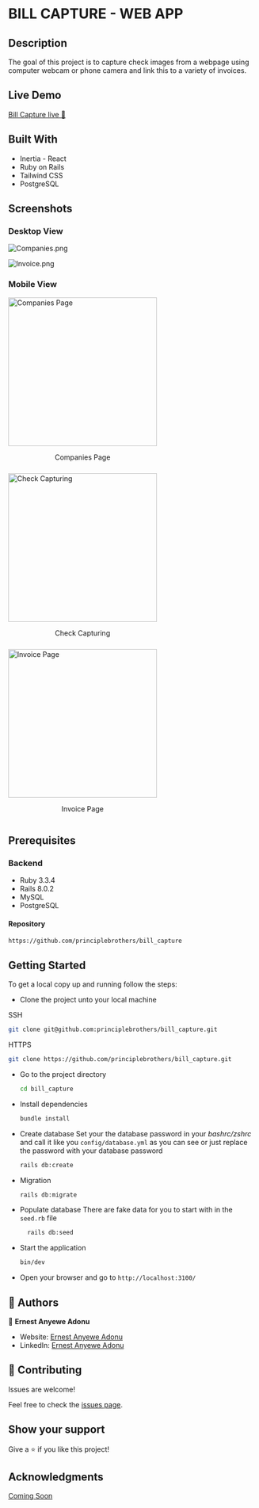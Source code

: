 # BILL CAPTURE - WEB APP

## Description

  The goal of this project is to capture check images from a webpage using computer webcam or phone camera and link this to a variety of invoices.

## Live Demo

  [Bill Capture live 🎊](https://bill-capture.onrender.com/companies)

## Built With

- Inertia - React
- Ruby on Rails
- Tailwind CSS
- PostgreSQL

## Screenshots

### Desktop View

![Companies.png](https://i.postimg.cc/fbHkCb1g/landing-page.png)

![Invoice.png](https://i.postimg.cc/NjkKyDDt/Invoice-page.png)

### Mobile View

<div style="display: flex; flex-wrap: wrap; gap: 10px;">

  <div>
    <img src="https://i.postimg.cc/nhC4B6sx/companies-page.jpg" alt="Companies Page" width="300">
    <p style="text-align: center;">Companies Page</p>
  </div>

  <div>
    <img src="https://i.postimg.cc/3wG2bmCb/check-capturing.jpg" alt="Check Capturing" width="300">
    <p style="text-align: center;">Check Capturing</p>
  </div>

  <div>
    <img src="https://i.postimg.cc/wjZhV0Jm/invoice-page.jpg" alt="Invoice Page" width="300">
    <p style="text-align: center;">Invoice Page</p>
  </div>

</div>

## Prerequisites

### Backend

- Ruby 3.3.4
- Rails 8.0.2
- MySQL
- PostgreSQL

#### Repository

  ```sh
  https://github.com/principlebrothers/bill_capture
  ```

## Getting Started

  To get a local copy up and running follow the steps:

- Clone the project unto your local machine

SSH

  ```sh
  git clone git@github.com:principlebrothers/bill_capture.git
  ```

  HTTPS

  ```sh
  git clone https://github.com/principlebrothers/bill_capture.git
  ```

- Go to the project directory

  ```sh
  cd bill_capture
  ```

- Install dependencies

  ```sh
  bundle install
  ```

- Create database
  Set your the database password in your *bashrc/zshrc* and call it like you `config/database.yml` as you can see or just replace the password with your database password

  ```sh
  rails db:create
  ```

- Migration

  ```sh
  rails db:migrate
  ```

- Populate database
  There are fake data for you to start with in the `seed.rb` file

  ```sh
    rails db:seed
  ```

- Start the application

  ```sh
  bin/dev
  ```

- Open your browser and go to `http://localhost:3100/`

## 👥 Authors

👤 **Ernest Anyewe Adonu**

- Website: [Ernest Anyewe Adonu](https://eaadonu.vercel.app/)
- LinkedIn: [Ernest Anyewe Adonu](https://www.linkedin.com/in/ernest-anyewe-adonu/)

## 🤝 Contributing

Issues are welcome!

Feel free to check the [issues page](https://github.com/principlebrothers/bill_capture/issues/new).

## Show your support

Give a ⭐️ if you like this project!

## Acknowledgments

[Coming Soon](https://)
